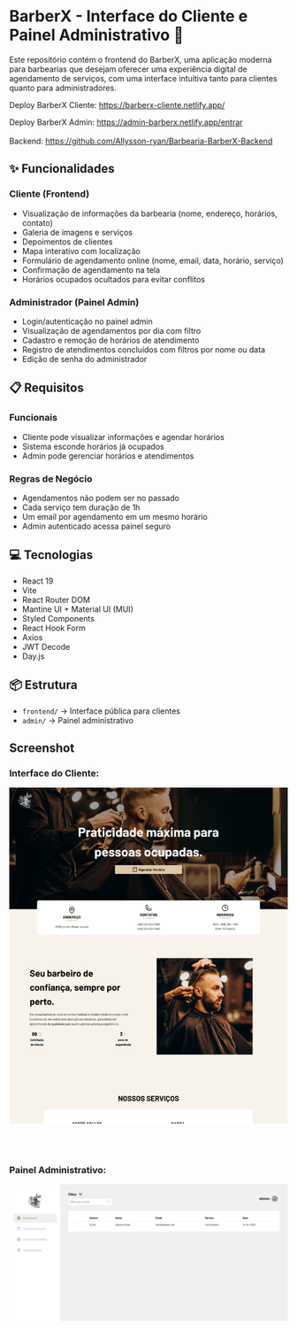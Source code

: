 # BarberX - Interface do Cliente e Painel Administrativo 💈

Este repositório contém o frontend do BarberX, uma aplicação moderna para barbearias que desejam oferecer uma experiência digital de agendamento de serviços, com uma interface intuitiva tanto para clientes quanto para administradores.

Deploy BarberX Cliente: https://barberx-cliente.netlify.app/

Deploy BarberX Admin: https://admin-barberx.netlify.app/entrar
<br></br>
Backend: https://github.com/Allysson-ryan/Barbearia-BarberX-Backend

## ✨ Funcionalidades

### Cliente (Frontend)

- Visualização de informações da barbearia (nome, endereço, horários, contato)
- Galeria de imagens e serviços
- Depoimentos de clientes
- Mapa interativo com localização
- Formulário de agendamento online (nome, email, data, horário, serviço)
- Confirmação de agendamento na tela
- Horários ocupados ocultados para evitar conflitos

### Administrador (Painel Admin)

- Login/autenticação no painel admin
- Visualização de agendamentos por dia com filtro
- Cadastro e remoção de horários de atendimento
- Registro de atendimentos concluídos com filtros por nome ou data
- Edição de senha do administrador

## 📋 Requisitos

### Funcionais

- Cliente pode visualizar informações e agendar horários
- Sistema esconde horários já ocupados
- Admin pode gerenciar horários e atendimentos

### Regras de Negócio

- Agendamentos não podem ser no passado
- Cada serviço tem duração de 1h
- Um email por agendamento em um mesmo horário
- Admin autenticado acessa painel seguro

## 💻 Tecnologias

- React 19
- Vite
- React Router DOM
- Mantine UI + Material UI (MUI)
- Styled Components
- React Hook Form
- Axios
- JWT Decode
- Day.js

## 📦 Estrutura

- `frontend/` → Interface pública para clientes
- `admin/` → Painel administrativo

## Screenshot

### Interface do Cliente:

![screenshot](/frontend/src/assets/screenshotInterface.png)

<br><br/>

### Painel Administrativo:

![screenshot](/adminInterface/src/assets/AdminFoto.png)
